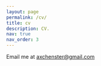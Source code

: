 ```yaml
---
layout: page
permalink: /cv/
title: cv
description: CV.
nav: true
nav_order: 3
---
```


Email me at axchenster@gmail.com
